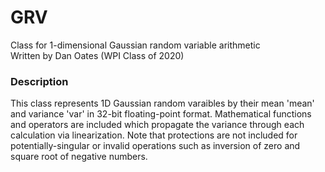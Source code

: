 # GRV
Class for 1-dimensional Gaussian random variable arithmetic  
Written by Dan Oates (WPI Class of 2020)

### Description
This class represents 1D Gaussian random varaibles by their mean 'mean' and variance 'var' in 32-bit floating-point format. Mathematical functions and operators are included which propagate the variance through each calculation via linearization. Note that protections are not included for potentially-singular or invalid operations such as inversion of zero and square root of negative numbers.